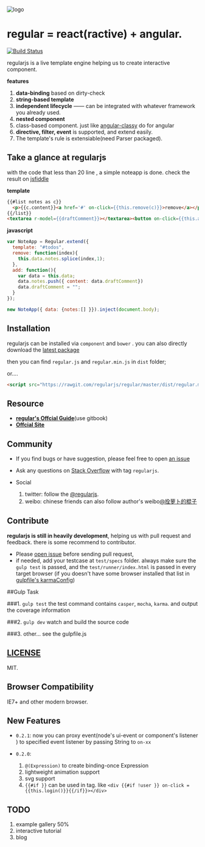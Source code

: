 ![logo](http://regularjs.github.io//asserts/image/regular-icon-100.png) 

# regular = react(ractive) + angular.

[![Build Status](https://travis-ci.org/regularjs/regular.svg?branch=master)](https://travis-ci.org/regularjs/regular)

regularjs is a live template engine helping us to create interactive component.

__features__

1. __data-binding__ based on dirty-check
2. __string-based template__ 
3. __independent lifecycle__ —— can be integrated with whatever framework you already used.
4. __nested component__
5. class-based component. just like [angular-classy](http://davej.github.io/angular-classy/) do for angular
6. __directive, filter, event__ is supported, and extend easily.
7. The template's rule is extensiable(need Parser packaged).

## Take a glance at regularjs

with the code that less than 20 line , a simple noteapp is done. check the result on [jsfiddle](http://jsfiddle.net/leeluolee/e6yD3/)

__template__

```html
{{#list notes as c}}
  <p>{{c.content}}<a href='#' on-click={{this.remove(c)}}>remove</a></p>
{{/list}}
<textarea r-model={{draftComment}}></textarea><button on-click={{this.add()}}>new Note</button>
```

__javascript__
```javascript
var NoteApp = Regular.extend({
  template: "#todos",
  remove: function(index){
    this.data.notes.splice(index,1);
  },
  add: function(){
    var data = this.data;
    data.notes.push({ content: data.draftComment})
    data.draftComment = "";
  }
});

new NoteApp({ data: {notes:[] }}).inject(document.body);
```




## Installation

regularjs can be installed via `component` and `bower` . you can also directly download the [latest package](https://github.com/regularjs/regular/archive/master.zip)

then you can find `regular.js` and `regular.min.js` in `dist` folder;

or....

```html
<script src="https://rawgit.com/regularjs/regular/master/dist/regular.min.js"></script>
```




## Resource

* __[regular's Offcial Guide](http://leeluolee.gitbooks.io/regular-guide/)__(use gitbook)
* __[Offcial Site ](http://regularjs.github.io)__


## Community

* If you find bugs or have suggestion, please feel free to open [an issue](https://github.com/regularjs/regular/issues)

* Ask any questions on [Stack Overflow](http://stackoverflow.com/questions/tagged/regularjs) with tag `regularjs`. 

* Social 
  1. twitter: follow the [@regularjs](https://twitter.com/regularjs). 
  2. weibo: chinese friends can also follow author's weibo[@拴萝卜的棍子](http://weibo.com/luobolee)

## Contribute

__regularjs is still in heavily development__, helping us with pull request and  feedback. there is some recommend to contributor.

* Please [open issue](https://github.com/regularjs/regular/issues) before sending pull request, 
* if needed, add your testcase at `test/specs` folder. always make sure the `gulp test` is passed, and the `test/runner/index.html` is passed in every target browser (if you doesn't have some browser installed that list in [gulpfile's karmaConfig](https://github.com/regularjs/regular/blob/master/gulpfile.js#L30))

##Gulp Task

###1. `gulp test`
the test command contains `casper`, `mocha`, `karma`. and output the coverage information

###2. `gulp dev`
watch and build the source code

###3. other... see the gulpfile.js


## [LICENSE](https://github.com/regularjs/regular/blob/master/LICENSE)

MIT.

## Browser Compatibility

IE7+ and other modern browser. 

## New Features

* `0.2.1`: now you can proxy event(node's ui-event or component's listener ) to specified event listener by passing String to `on-xx`

* `0.2.0`: 
  1. `@(Expression)` to create binding-once Expression 
  2. lightweight animation support
  3. svg support
  4. `{{#if }}` can be used in tag. like `<div {{#if !user }} on-click = {{this.login()}}{{/if}}></div>`


## TODO

1. example gallery   50%
2. interactive tutorial
3. blog

